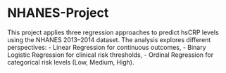 # NHANES-Project
This project applies three regression approaches to predict hsCRP levels using the NHANES 2013–2014 dataset.   The analysis explores different perspectives:   - Linear Regression for continuous outcomes,   - Binary Logistic Regression for clinical risk thresholds,   - Ordinal Regression for categorical risk levels (Low, Medium, High).  
